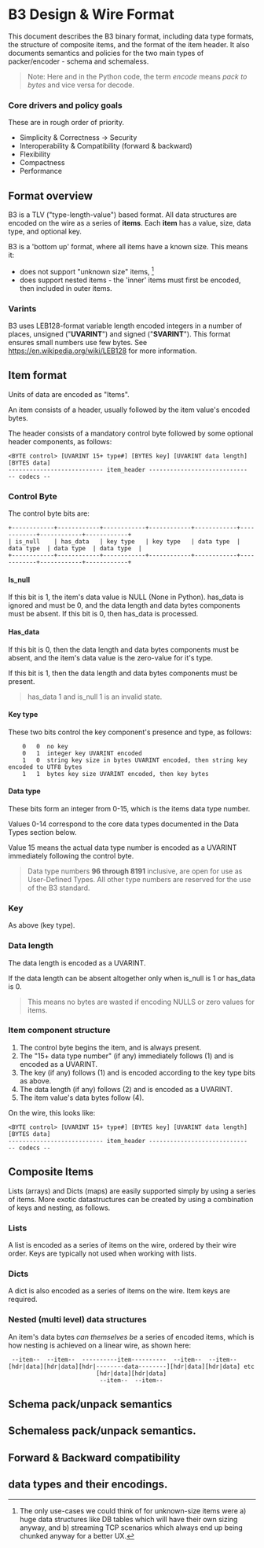 ﻿
# B3 Design & Wire Format
This document describes the B3 binary format, including data type formats, the structure of composite items, and the format of the item header. It also documents semantics and policies for the two main types of packer/encoder - schema and schemaless.
> Note: Here and in the Python code, the term _encode_ means _pack to bytes_ and vice versa for decode.

### Core drivers and policy goals
These are in rough order of priority. 
* Simplicity & Correctness -> Security
* Interoperability & Compatibility (forward & backward)
* Flexibility
* Compactness
* Performance

## Format overview
B3 is a TLV ("type-length-value") based format. All data structures are encoded on the wire as a series of **items**. Each **item** has a value, size, data type, and optional key. 

B3 is a 'bottom up' format, where all items have a known size. This means it:
* does not support "unknown size" items, [^1] 
* does support nested items - the 'inner' items must first be encoded, then included in outer items. 

### Varints
B3 uses LEB128-format variable length encoded integers in a number of places, unsigned ("**UVARINT**") and signed ("**SVARINT**"). This format ensures small numbers use few bytes. See https://en.wikipedia.org/wiki/LEB128 for more information.

## Item format
Units of data are encoded as "Items".

An item consists of a header, usually followed by the item value's encoded bytes.

The header consists of a mandatory control byte followed by some optional header components, as follows:

```text
<BYTE control> [UVARINT 15+ type#] [BYTES key] [UVARINT data length]  [BYTES data]
--------------------------- item_header ----------------------------  -- codecs --
```

### Control Byte
The control byte bits are:
```text
+------------+------------+------------+------------+------------+------------+------------+------------+
| is_null    | has_data   | key type   | key type   | data type  | data type  | data type  | data type  |
+------------+------------+------------+------------+------------+------------+------------+------------+
```

#### Is_null
If this bit is 1, the item's data value is NULL (None in Python). has_data is ignored and must be 0, and the data length and data bytes components must be absent.
If this bit is 0, then has_data is processed.

#### Has_data
If this bit is 0, then the data length and data bytes components must be absent, and the item's data value is the zero-value for it's type.

If this bit is 1, then the data length and data bytes components must be present. 

> has_data 1 and is_null 1 is an invalid state.

#### Key type
These two bits control the key component's presence and type, as follows:
```text
    0   0  no key
    0   1  integer key UVARINT encoded
    1   0  string key size in bytes UVARINT encoded, then string key encoded to UTF8 bytes
    1   1  bytes key size UVARINT encoded, then key bytes
```

#### Data type
These bits form an integer from 0-15, which is the items data type number. 

Values 0-14 correspond to the core data types documented in the Data Types section below. 

Value 15 means the actual data type number is encoded as a UVARINT immediately following the control byte.

> Data type numbers __96 through 8191__ inclusive, are open for use as User-Defined Types. All other type numbers are reserved for the use of the B3 standard.

### Key
As above (key type).

### Data length
The data length is encoded as a UVARINT. 

If the data length can be absent altogether only when is_null is 1 or has_data is 0. 
> This means no bytes are wasted if encoding NULLS or zero values for items.

### Item component structure
1. The control byte begins the item, and is always present.
2. The "15+ data type number" (if any) immediately follows (1) and is encoded as a UVARINT.
3. The key (if any) follows (1) and is encoded according to the key type bits as above.
4. The data length (if any) follows (2) and is encoded as a UVARINT.
5. The item value's data bytes follow (4).

On the wire, this looks like:
```text
<BYTE control> [UVARINT 15+ type#] [BYTES key] [UVARINT data length]  [BYTES data]
--------------------------- item_header ----------------------------  -- codecs --
```


## Composite Items
Lists (arrays) and Dicts (maps) are easily supported simply by using a series of items. More exotic datastructures can be created by using a combination of keys and nesting, as follows.

### Lists
A list is encoded as a series of items on the wire, ordered by their wire order. Keys are typically not used when working with lists.

### Dicts
A dict is also encoded as a series of items on the wire. Item keys are required.

### Nested (multi level) data structures
An item's data bytes _can themselves be_ a series of encoded items, which is how nesting is achieved on a linear wire, as shown here:
```text
 --item--  --item--  ----------item----------  --item--  --item--
[hdr|data][hdr|data][hdr|--------data--------][hdr|data][hdr|data] etc
                         [hdr|data][hdr|data]
                          --item--  --item--
```




## Schema pack/unpack semantics

## Schemaless pack/unpack semantics. 

## Forward & Backward compatibility

## data types and their encodings.





[^1]: The only use-cases we could think of for unknown-size items were a) huge data structures like DB tables which will have their own sizing anyway, and b) streaming TCP scenarios which always end up being chunked anyway for a better UX.

